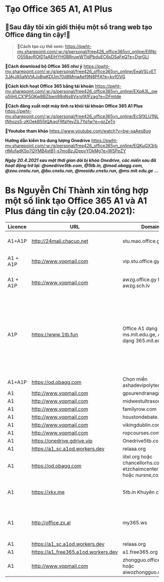 # Tạo Office 365 A1, A1 Plus
 
## 👯Sau đây tôi xin giới thiệu một số trang web tạo Office đáng tin cậy!👯 

>**🔭Cách tạo cụ thể xem:** https://pwht-my.sharepoint.com/:w:/g/personal/free426_office365vn_online/ERNcO558avROtD1aAEiHYH0BRruwWTldPbduEC6sDSaFeQ?e=DgrGLl  

**🔭Cách download bộ Office 365 như ý** https://pwht-my.sharepoint.com/:w:/g/personal/free426_office365vn_online/EeaVSLyET3JAjJA5aNVtAJoBjaKDUm70d8MmaAef9N8PFA?e=kvfOVG 

**🔭Cách kích hoạt Office 365 bằng tài khoản** https://pwht-my.sharepoint.com/:w:/g/personal/free426_office365vn_online/EXpA3L_owq5IjHLCX1P5GKwBBZbwn98qNs8VxrsfA1Fzag?e=DFmtde 

**🔭Cách đăng xuất một máy tính ra khỏi tài khoản Office 365 A1 Plus** https://pwht-my.sharepoint.com/:w:/g/personal/free426_office365vn_online/EcSfXLU1NLtNhozs5-zKOekB55tQAqoFRfaYevZiL7Yq1w?e=gzZeTn 

**🔭Youtube tham khảo** https://www.youtube.com/watch?v=bw-saAes8ug 

**Hướng dẫn kiểm tra dung lượng Onedrive** https://pwht-my.sharepoint.com/:w:/g/personal/free426_office365vn_online/EQKuGX3rbrtMufadK5p7QYMB4stB1-s7moBzJDppvYOkMg?e=WSPpZY 

**_Ngày 20.4.2021 sau một thời gian dài bị khóa Onedrive, các miền sau đã hoạt động trở lại: @onedrive5tb.com, @5tb.in, @mod.obagg.com, @zou.cnstu.run, @bu.cnstu.run, @mosidu.cnstu.run, @ms.mit.edu.ge …_**

# Bs Nguyễn Chí Thành xin tổng hợp một số link tạo Office 365 A1 và A1 Plus đáng tin cậy (20.04.2021): 

Licence | URL | Domain | FROM | THE | Comment
-- | -- | -- | -- | -- | --
A1+A1P | http://24mail.chacuo.net | stu.mao.office.gy | ~~Onedrive~~ | X | Tham gia nhóm **Nuran.com** để nhận A1P
A1 + A1P | http://www.yopmail.com | vip.stu.office.gy | ~~Onedrive~~ | X | Tham gia nhóm **Nuran.com** để nhận A1P
A1 + A1P | http://www.yopmail.com | awzg.office.gy hoặc awzg.sch.lv | 5TB | X | Tham gia nhóm **!爱我中国** để nhận A1P
A1P | https://www.1tb.fun | Office A1 dạng ms.mit.edu.ge, A1 Plus dạng 365.mit.edu.ge | 5TB | O | Tham gia nhóm Telegram https://t.me/ms_1tb đánh câu lệnh gởi nhóm /info yourgmail.com ví dụ: /info abc@gmail.com trong 7 ngày check mail có acc A1 Plus, ở trong nhóm 100 ngày được cấp G suite! 
A1+A1P | https://od.obagg.com | Chọn miền ashadevipolytechnic.in | 1TB | X |  Tạo xong có A1 Plus ngay!
A1 | http://www.yopmail.com | gpsurendranagar.org | 1TB | X |  
A1 | http://www.yopmail.com | midwestultrasound.com | 1TB | X |  
A1 | http://www.yopmail.com | familyrow.com | 1TB | X |  
A1 | http://www.yopmail.com | houstondebate.com | 1TB | X |  
A1 | http://www.yopmail.com | vikingdublin.com | 5TB | X |  
A1 | http://www.yopmail.com | ropcourses.com | 2TB | X |  
A1 | https://onedrive.gdrive.vip | Onedrive5tb.com | 5TB | X | Hàng Việt Nam | 
A1 | https://a1_sc.a1od.workers.dev | relaaa.org | 5TB | X |
A1 | https://od.obagg.com | iitel.org hoặc chancellorhs.com hoặc etzchaimcenter.org hoặc nursne,co.in | 1Tb | X |
A1 | https://xkx.me | 5tb.in Khuyên chọn | ~~Onedrive trước đây 5Tb,~~ giờ 1Tb | X |
A1 | http://office.zx.al | my365.ws | 5TB | X | Chọn Office365学生对 tức For Students, chọn thằng còn lại là của Faculty |
A1 | https://a1_sc.a1od.workers.dev | relaaa.org | 5TB | |
A1 | https://a1_free365.a1od.workers.dev | a1.free365.org | 5TB | X |
A1 | http://www.yopmail.com | zhongguo.office.gy hoặc aiwozhongguo.office.gy | 5TB | X | Xác minh tin nhắn qua điện thoại mới tạo được Office A1
